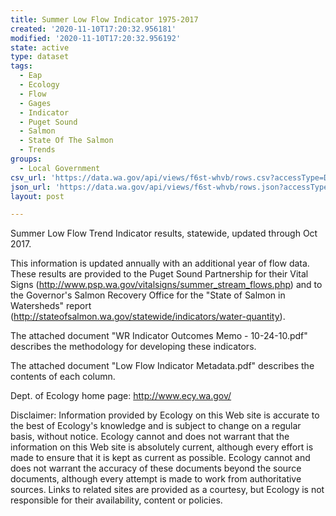 ```yaml
---
title: Summer Low Flow Indicator 1975-2017
created: '2020-11-10T17:20:32.956181'
modified: '2020-11-10T17:20:32.956192'
state: active
type: dataset
tags:
  - Eap
  - Ecology
  - Flow
  - Gages
  - Indicator
  - Puget Sound
  - Salmon
  - State Of The Salmon
  - Trends
groups:
  - Local Government
csv_url: 'https://data.wa.gov/api/views/f6st-whvb/rows.csv?accessType=DOWNLOAD'
json_url: 'https://data.wa.gov/api/views/f6st-whvb/rows.json?accessType=DOWNLOAD'
layout: post

---
```

Summer Low Flow Trend Indicator results, statewide, updated through Oct 2017. 

This information is updated annually with an additional year of flow data. These results are provided to the Puget Sound Partnership for their Vital Signs (http://www.psp.wa.gov/vitalsigns/summer_stream_flows.php) and to the Governor's Salmon Recovery Office for the "State of Salmon in Watersheds" report (http://stateofsalmon.wa.gov/statewide/indicators/water-quantity). 

The attached document "WR Indicator Outcomes Memo - 10-24-10.pdf" describes the methodology for developing these indicators. 

The attached document "Low Flow Indicator Metadata.pdf" describes the contents of each column. 

Dept. of Ecology home page: http://www.ecy.wa.gov/ 

Disclaimer: 
Information provided by Ecology on this Web site is accurate to the best of Ecology's knowledge and is subject to change on a regular basis, without notice. Ecology cannot and does not warrant that the information on this Web site is absolutely current, although every effort is made to ensure that it is kept as current as possible. Ecology cannot and does not warrant the accuracy of these documents beyond the source documents, although every attempt is made to work from authoritative sources. Links to related sites are provided as a courtesy, but Ecology is not responsible for their availability, content or policies.
